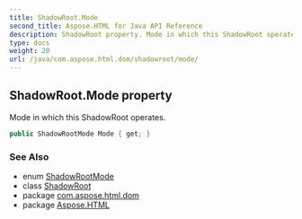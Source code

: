 ```yaml
---
title: ShadowRoot.Mode
second_title: Aspose.HTML for Java API Reference
description: ShadowRoot property. Mode in which this ShadowRoot operates
type: docs
weight: 20
url: /java/com.aspose.html.dom/shadowroot/mode/
---
```

## ShadowRoot.Mode property

Mode in which this ShadowRoot operates.

```java
public ShadowRootMode Mode { get; }
```

### See Also

* enum [ShadowRootMode](../../shadowrootmode/)
* class [ShadowRoot](../)
* package [com.aspose.html.dom](../../shadowroot/)
* package [Aspose.HTML](../../../)
